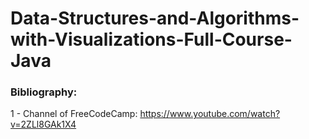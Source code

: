 # Data-Structures-and-Algorithms-with-Visualizations-Full-Course-Java


### Bibliography:

1 - Channel of FreeCodeCamp:
https://www.youtube.com/watch?v=2ZLl8GAk1X4
